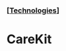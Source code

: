 ### [[Technologies](./translated-human-interface-guidelines-markdown/technologies.md)]  
  
# **CareKit**  

